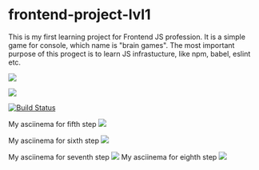 # frontend-project-lvl1
This is my first learning project for Frontend JS profession. It is a simple game for console, which name is "brain games". The most important purpose of this progect is to learn JS infrastucture, like npm, babel, eslint etc.

<a href="https://codeclimate.com/github/Vlad-Code/frontend-project-lvl1/maintainability"><img src="https://api.codeclimate.com/v1/badges/9d272ac27363f010b180/maintainability" /></a>

<a href="https://codeclimate.com/github/Vlad-Code/frontend-project-lvl1/test_coverage"><img src="https://api.codeclimate.com/v1/badges/9d272ac27363f010b180/test_coverage" /></a>

[![Build Status](https://travis-ci.org/Vlad-Code/frontend-project-lvl1.svg?branch=master)](https://travis-ci.org/Vlad-Code/frontend-project-lvl1)

My asciinema for fifth step <a href="https://asciinema.org/a/284870" target="_blank"><img src="https://asciinema.org/a/284870.svg" /></a>

My asciinema for sixth step <a href="https://asciinema.org/a/285638" target="_blank"><img src="https://asciinema.org/a/285638.svg" /></a>

My asciinema for seventh step <a href="https://asciinema.org/a/286172" target="_blank"><img src="https://asciinema.org/a/286172.svg" /></a>
My asciinema for eighth step <a href="https://asciinema.org/a/287509" target="_blank"><img src="https://asciinema.org/a/287509.svg" /></a>
